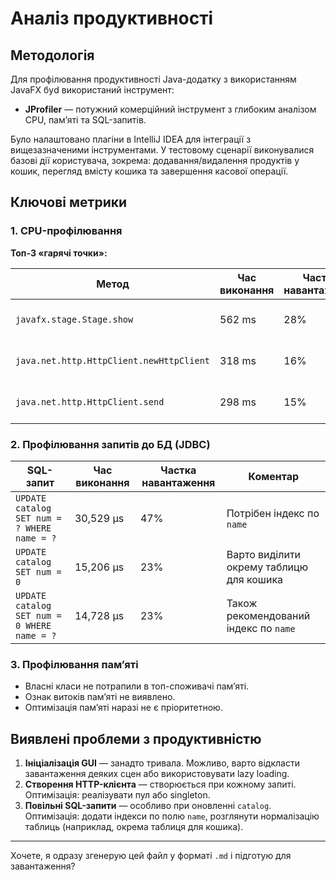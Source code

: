 # Аналіз продуктивності

## Методологія

Для профілювання продуктивності Java-додатку з використанням JavaFX буd використаний інструмент:

- **JProfiler** — потужний комерційний інструмент з глибоким аналізом CPU, памʼяті та SQL-запитів.

Було налаштовано плагіни в IntelliJ IDEA для інтеграції з вищезазначеними інструментами. У тестовому сценарії виконувалися базові дії користувача, зокрема: додавання/видалення продуктів у кошик, перегляд вмісту кошика та завершення касової операції.

## Ключові метрики

### 1. CPU-профілювання

**Топ-3 «гарячі точки»:**

| Метод                                   | Час виконання | Частка навантаження | Коментар |
|----------------------------------------|----------------|---------------------|----------|
| `javafx.stage.Stage.show`              | 562 ms         | 28%                 | Повільне створення/рендеринг GUI |
| `java.net.http.HttpClient.newHttpClient` | 318 ms         | 16%                 | Варто повторно використовувати HTTP-клієнт |
| `java.net.http.HttpClient.send`        | 298 ms         | 15%                 | Потрібна оптимізація HTTP-запитів |

### 2. Профілювання запитів до БД (JDBC)

| SQL-запит                                        | Час виконання | Частка навантаження | Коментар |
|--------------------------------------------------|----------------|---------------------|----------|
| `UPDATE catalog SET num = ? WHERE name = ?`     | 30,529 µs      | 47%                 | Потрібен індекс по `name` |
| `UPDATE catalog SET num = 0`                    | 15,206 µs      | 23%                 | Варто виділити окрему таблицю для кошика |
| `UPDATE catalog SET num = 0 WHERE name = ?`     | 14,728 µs      | 23%                 | Також рекомендований індекс по `name` |

### 3. Профілювання памʼяті

- Власні класи не потрапили в топ-споживачі памʼяті.
- Ознак витоків памʼяті не виявлено.
- Оптимізація памʼяті наразі не є пріоритетною.

## Виявлені проблеми з продуктивністю

1. **Ініціалізація GUI** — занадто тривала. Можливо, варто відкласти завантаження деяких сцен або використовувати lazy loading.
2. **Створення HTTP-клієнта** — створюється при кожному запиті. Оптимізація: реалізувати пул або singleton.
3. **Повільні SQL-запити** — особливо при оновленні `catalog`. Оптимізація: додати індекси по полю `name`, розглянути нормалізацію таблиць (наприклад, окрема таблиця для кошика).

---

Хочете, я одразу згенерую цей файл у форматі `.md` і підготую для завантаження?
